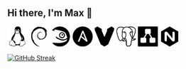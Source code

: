 ## Hi there, I'm Max 👋

<p>
<img height="45" width="45" src="/icons/linux.png" alt="Linux">
<img height="45" width="45" src="/icons/debian.png" alt="Debian">
<img height="45" width="45" src="/icons/opensuse.png" alt="OpenSuse">
<img height="45" width="45" src="/icons/ansible.png" alt="Ansible">
<img height="45" width="45" src="/icons/vagrant.png" alt="Vagrant">
<img height="45" width="45" src="/icons/postgresql.png" alt="PostgreSQL">
<img height="45" width="45" src="/icons/diagramsdotnet.png" alt="Diagrams.net">
<img height="45" width="45" src="/icons/nginx.png" alt="Nginx">
</p>

<a href="https://git.io/streak-stats"><img src="https://streak-stats.demolab.com?user=spanishairman" alt="GitHub Streak" /></a>

<!--
**spanishairman/spanishairman** is a ✨ _special_ ✨ repository because its `README.md` (this file) appears on your GitHub profile.

Here are some ideas to get you started:

- 🔭 I’m currently working on ...
- 🌱 I’m currently learning ...
- 👯 I’m looking to collaborate on ...
- 🤔 I’m looking for help with ...
- 💬 Ask me about ...
- 📫 How to reach me: ...
- 😄 Pronouns: ...
- ⚡ Fun fact: ...
-->
